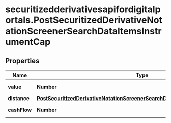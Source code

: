 # securitizedderivativesapifordigitalportals.PostSecuritizedDerivativeNotationScreenerSearchDataItemsInstrumentCap

## Properties

Name | Type | Description | Notes
------------ | ------------- | ------------- | -------------
**value** | **Number** | Value of the cap. | [optional] 
**distance** | [**PostSecuritizedDerivativeNotationScreenerSearchDataItemsInstrumentCapDistance**](PostSecuritizedDerivativeNotationScreenerSearchDataItemsInstrumentCapDistance.md) |  | [optional] 
**cashFlow** | **Number** | Cash flow amount. | [optional] 


